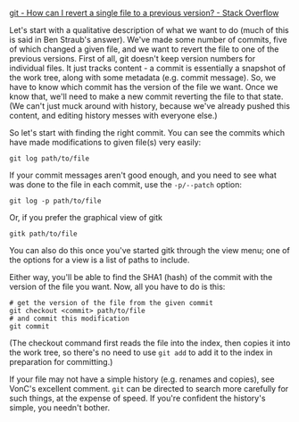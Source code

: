 [git - How can I revert a single file to a previous version? - Stack Overflow](https://stackoverflow.com/questions/2733873/how-can-i-revert-a-single-file-to-a-previous-version)

Let's start with a qualitative description of what we want to do (much of this is said in Ben Straub's answer). We've made some number of commits, five of which changed a given file, and we want to revert the file to one of the previous versions. First of all, git doesn't keep version numbers for individual files. It just tracks content - a commit is essentially a snapshot of the work tree, along with some metadata (e.g. commit message). So, we have to know which commit has the version of the file we want. Once we know that, we'll need to make a new commit reverting the file to that state. (We can't just muck around with history, because we've already pushed this content, and editing history messes with everyone else.)

So let's start with finding the right commit. You can see the commits which have made modifications to given file(s) very easily:

```
git log path/to/file
```

If your commit messages aren't good enough, and you need to see what was done to the file in each commit, use the `-p/--patch` option:

```
git log -p path/to/file
```

Or, if you prefer the graphical view of gitk

```
gitk path/to/file
```

You can also do this once you've started gitk through the view menu; one of the options for a view is a list of paths to include.

Either way, you'll be able to find the SHA1 (hash) of the commit with the version of the file you want. Now, all you have to do is this:

```
# get the version of the file from the given commit
git checkout <commit> path/to/file
# and commit this modification
git commit
```

(The checkout command first reads the file into the index, then copies it into the work tree, so there's no need to use `git add` to add it to the index in preparation for committing.)

If your file may not have a simple history (e.g. renames and copies), see VonC's excellent comment. `git` can be directed to search more carefully for such things, at the expense of speed. If you're confident the history's simple, you needn't bother.